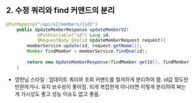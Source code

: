 ## 2. 수정 쿼리와 find 커맨드의 분리
```java
@PutMapping("/api/v2/members/{id}")
    public UpdateMemberResponse updateMemberV2(
            @PathVariable("id") Long id,
            @RequestBody @Valid UpdateMemberRequest request){
        memberService.update(id, request.getName());
        Member findMember = memberService.findOne(id);
        
        return new UpdateMemberResponse(findMember.getId(), findMember.getName());
    }
```

* 
  영한님 스타일 : 업데이트 쿼리와 조회 커맨드를 철저하게 분리하여 짬. id값 정도만 반환하거나.
  유지 보수성이 좋아짐. 되게 복잡한게 아니라면 이렇게 분리하여 짜는게 가시성도 좋고 성능 이슈도 없고 좋음.
  